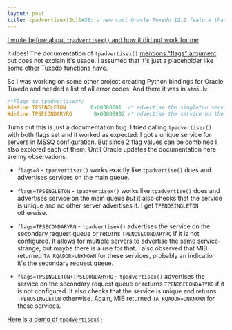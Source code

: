 ```yaml
---
layout: post
title: tpadvertisex(3c)&#58; a new cool Oracle Tuxedo 12.2 feature that works
---
```


[I wrote before about `tpadvertisex()` and how it did not work for me](/2019/10/26/tpadvertisex/)

It does! The documentation of `tpadvertisex()` [mentions "flags" argument](https://docs.oracle.com/cd/E72452_01/tuxedo/docs1222/rf3c/rf3c.html#2548645) but does not explain it's usage. I assumed that it's just a placeholder like some other Tuxedo functions have.

So I was working on some other project creating Python bindings for Oracle Tuxedo and needed a list of all error codes. And there it was in `atmi.h`:

```c
/*Flags to tpadvertisex*/
#define TPSINGLETON        0x00000001  /* advertise the singleton service */
#define TPSECONDARYRQ       0x00000002 /* advertise the service on the secondary queue for the MSSQ server*/
```

Turns out this is just a documentation bug. I tried calling `tpadvertisex()` with both flags set and it worked as expected: I got a unique service for servers in MSSQ configuration. But since 2 flag values can be combined I also explored each of them. Until Oracle updates the documentation here are my observations:

- `flags=0` - `tpadvertisex()` works exactly like `tpadvertise()` does and advertises services on the main queue.

- `flags=TPSINGLETON` - `tpadvertisex()` works like `tpadvertise()` does and advertises service on the main queue *but* it also checks that the service is unique and no other server advertises it. I get `TPENOSINGLETON` otherwise.

- `flags=TPSECONDARYRQ` - `tpadvertisex()` advertises the service on the secondary request queue or returns `TPENOSECONDARYRQ` if it is not configured. It allows for multiple servers to advertise the same service- strange, but maybe there is a use for that. I also observed that MIB returned `TA_RQADDR=UNKNOWN` for these services, probably an indication it's the secondary request queue.

- `flags=TPSINGLETON+TPSECONDARYRQ` - `tpadvertisex()` advertises the service on the secondary request queue or returns `TPENOSECONDARYRQ` if it is not configured. It also checks that the service is unique and returns `TPENOSINGLETON` otherwise. Again, MIB returned `TA_RQADDR=UNKNOWN` for these services.

[Here is a demo of `tpadvertisex()`](https://github.com/aivarsk/tuxedo-examples/tree/master/tpadvertisex)

